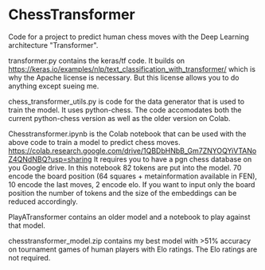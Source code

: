 # ChessTransformer
Code for a project to predict human chess moves with the Deep Learning architecture "Transformer". 

transformer.py contains the keras/tf code. It builds on https://keras.io/examples/nlp/text_classification_with_transformer/
which is why the Apache license is necessary. But this license allows you to do anything except sueing me. 

chess_transformer_utils.py is code for the data generator that is used to train the model. It uses python-chess. 
The code accomodates both the current python-chess version as well as the older version on Colab. 

Chesstransformer.ipynb is the Colab notebook that can be used with the above code to train a model to predict chess moves.
https://colab.research.google.com/drive/1QBDbHNbB_Gm7ZNYOQYiVTANoZ4QNdNBQ?usp=sharing
It requires you to have a pgn chess database on you Google drive. In this notebook 82 tokens are put into the model. 
70 encode the board position (64 squares + metainformation available in FEN), 10 encode the last moves, 2 encode elo. 
If you want to input only the board position the number of tokens and the size of the embeddings can be reduced accordingly.

PlayATransformer contains an older model and a notebook to play against that model.

chesstransformer_model.zip contains my best model with >51% accuracy on tournament games of human players with Elo ratings. 
The Elo ratings are not required. 

